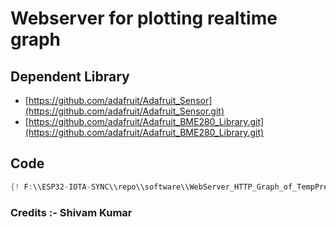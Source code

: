 # Webserver for plotting realtime graph

## Dependent Library

- [https://github.com/adafruit/Adafruit_Sensor](https://github.com/adafruit/Adafruit_Sensor.git)
- [https://github.com/adafruit/Adafruit_BME280_Library.git](https://github.com/adafruit/Adafruit_BME280_Library.git)

## Code

```cpp
{! F:\\ESP32-IOTA-SYNC\\repo\\software\\WebServer_HTTP_Graph_of_TempPresHumAlt\\WebServer_HTTP_Graph_of_TempPresHumAlt.ino!}
```

### Credits :- Shivam Kumar